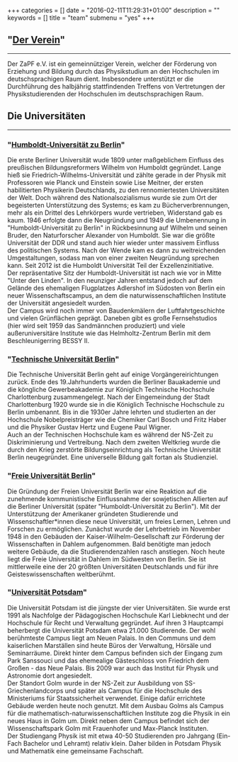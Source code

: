 +++
categories = []
date = "2016-02-11T11:29:31+01:00"
description = ""
keywords = []
title = "team"
submenu = "yes"
+++


## "[Der Verein](http://www.zapfev.de/)"
---
Der ZaPF e.V. ist ein gemeinnütziger Verein, welcher der Förderung von Erziehung und Bildung durch das Physikstudium an den Hochschulen im deutschsprachigen Raum dient. Insbesondere unterstützt er die Durchführung des halbjährig stattfindenden Treffens von Vertretungen der Physikstudierenden der Hochschulen im deutschsprachigen Raum.

## Die Universitäten
---
### "[Humboldt-Universität zu Berlin](https://www.hu-berlin.de/de)" 
Die erste Berliner Universität wude 1809 unter maßgeblichem Einfluss des preußischen Bildungsreformers Wilhelm von Humboldt gegründet. Lange hieß sie Friedrich-Wilhelms-Universität und zählte gerade in der Physik mit Professoren wie Planck und Einstein sowie Lise Meitner, der ersten habilitierten Physikerin Deutschlands, zu den rennomiertesten Universitäten der Welt. Doch während des Nationalsozialismus wurde sie zum Ort der begeisterten Unterstützung des Systems; es kam zu Bücherverbrennungen, mehr als ein Drittel des Lehrkörpers wurde vertrieben, Widerstand gab es kaum. 1946 erfolgte dann die Neugründung und 1949 die Umbenennung in "Humboldt-Universität zu Berlin" in Rückbesinnung auf Wilhelm und seinen Bruder, den Naturforscher Alexander von Humboldt. Sie war die größte Universität der DDR und stand auch hier wieder unter massivem Einfluss des politischen Systems. Nach der Wende kam es dann zu weitreichenden Umgestaltungen, sodass man von einer zweiten Neugründung sprechen kann. Seit 2012 ist die Humboldt Universität Teil der Exzellenzinitiative.  
Der repräsentative Sitz der Humboldt-Universität ist nach wie vor in Mitte "Unter den Linden". In den neunziger Jahren entstand jedoch auf dem Gelände des ehemaligen Flugplatzes Adlershof im Südosten von Berlin ein neuer Wissenschaftscampus, an dem die naturwissenschaftlichen Institute der Universität angesiedelt wurden.  
Der Campus wird noch immer von Baudenkmälern der Luftfahrtgeschichte und vielen Grünflächen geprägt. Daneben gibt es große Fernsehstudios (hier wird seit 1959 das Sandmännchen produziert) und viele außeruniversitäre Institute wie das Helmholtz-Zentrum Berlin mit dem Beschleunigerring BESSY II.


### "[Technische Universität Berlin](http://www.tu-berlin.de)"
Die Technische Universität Berlin geht auf einige Vorgängereirichtungen zurück. Ende des 19.Jahrhunderts wurden die Berliner Bauakademie und die köngliche Gewerbeakademie zur Königlich Technische Hochschule Charlottenburg zusammengelegt. Nach der Eingemeindung der Stadt Charlottenburg 1920 wurde sie in die Königlich Technische Hochschule zu Berlin umbenannt. Bis in die 1930er Jahre lehrten und studierten an der Hochschule Nobelpreisträger wie die Chemiker Carl Bosch und Fritz Haber und die Physiker Gustav Hertz und Eugene Paul Wigner.  
Auch an der Technischen Hochschule kam es während der NS-Zeit zu Diskriminierung und Vertreibung. Nach dem zweiten Weltkrieg wurde die durch den Krieg zerstörte Bildungseinrichtung als Technische Universität Berlin neugegründet. Eine universelle Bildung galt fortan als Studienziel.


### "[Freie Universität Berlin](http://www.fu-berlin.de/)"
Die Gründung der Freien Universität Berlin war eine Reaktion auf die zunehmende kommunistische Einflussnahme der sowjetischen Allierten auf die Berliner Universität (später "Humboldt-Universität zu Berlin"). Mit der Unterstützung der Amerikaner gründeten Studierende und Wissenschaftler\*innen diese neue Universität, um freies Lernen, Lehren und Forschen zu ermöglichen. Zunächst wurde der Lehrbetrieb im November 1948 in den Gebäuden der Kaiser-Wilhelm-Gesellschaft zur Förderung der Wissenschaften in Dahlem aufgenommen. Bald benötigte man jedoch weitere Gebäude, da die Studierendenzahlen rasch anstiegen. Noch heute liegt die Freie Universität in Dahlem im Südwesten von Berlin. Sie ist mittlerweile eine der 20 größten Universitäten Deutschlands und für ihre Geisteswissenschaften weltberühmt.

### "[Universität Potsdam](https://www.uni-potsdam.de/)"
Die Universität Potsdam ist die jüngste der vier Universitäten. Sie wurde erst 1991 als Nachfolge der Pädagogischen Hochschule Karl Liebknecht und der Hochschule für Recht und Verwaltung gegründet. Auf ihren 3 Hauptcampi beherbergt die Universität Potsdam etwa 21.000 Studierende. Der wohl berühmteste Campus liegt am Neuen Palais. In den Communs und dem kaiserlichen Marställen sind heute Büros der Verwaltung, Hörsäle und Seminarräume. Direkt hinter dem Campus befinden sich der Eingang zum Park Sanssouci und das ehemealige Gästeschloss von Friedrich dem Großen - das Neue Palais. Bis 2009 war auch das Institut für Physik und Astronomie dort angesiedelt.  
Der Standort Golm wurde in der NS-Zeit zur Ausbildung von SS-Griechenlandcorps und später als Campus für die Hochschule des Ministeriums für Staatssicherheit verwendet. Einige dafür errichtete Gebäude werden heute noch genutzt. Mit dem Ausbau Golms als Campus für die mathematisch-naturwissenschaftlichen Institute zog die Physik in ein neues Haus in Golm um. Direkt neben dem Campus befindet sich der Wissenschaftspark Golm mit Frauenhofer und Max-Planck Instituten.  
Der Studiengang Physik ist mit etwa 40-50 Studierenden pro Jahrgang (Ein-Fach Bachelor und Lehramt) relativ klein. Daher bilden in Potsdam Physik und Mathematik eine gemeinsame Fachschaft. 

